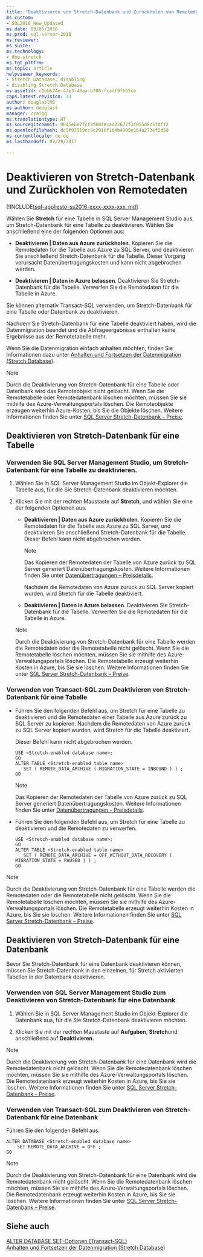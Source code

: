```yaml
---
title: "Deaktivieren von Stretch-Datenbank und Zurückholen von Remotedaten | Microsoft-Dokumentation"
ms.custom:
- SQL2016_New_Updated
ms.date: 08/05/2016
ms.prod: sql-server-2016
ms.reviewer: 
ms.suite: 
ms.technology:
- dbe-stretch
ms.tgt_pltfrm: 
ms.topic: article
helpviewer_keywords:
- Stretch Database, disabling
- disabling Stretch Database
ms.assetid: c1bbb24e-47e3-46aa-b786-fcadf9fb65ce
caps.latest.revision: 33
author: douglaslMS
ms.author: douglasl
manager: craigg
ms.translationtype: HT
ms.sourcegitcommit: 9045ebe77cf2f60fecad22672f3f055d8c5fdff2
ms.openlocfilehash: dc5f97519cc9c2916f164b4905e164a273ef2d58
ms.contentlocale: de-de
ms.lasthandoff: 07/29/2017

---
```

# <a name="disable-stretch-database-and-bring-back-remote-data"></a>Deaktivieren von Stretch-Datenbank und Zurückholen von Remotedaten
[!INCLUDE[tsql-appliesto-ss2016-xxxx-xxxx-xxx_md](../../includes/tsql-appliesto-ss2016-xxxx-xxxx-xxx-md.md)]

  Wählen Sie **Stretch** für eine Tabelle in SQL Server Management Studio aus, um Stretch-Datenbank für eine Tabelle zu deaktivieren. Wählen Sie anschließend eine der folgenden Optionen aus:  
  
-   **Deaktivieren | Daten aus Azure zurückholen**. Kopieren Sie die Remotedaten für die Tabelle aus Azure zu SQL Server, und deaktivieren Sie anschließend Stretch-Datenbank für die Tabelle. Dieser Vorgang verursacht Datenübertragungskosten und kann nicht abgebrochen werden.  
  
-   **Deaktivieren | Daten in Azure belassen**. Deaktivieren Sie Stretch-Datenbank für die Tabelle.  Verwerfen Sie die Remotedaten für die Tabelle in Azure.  
  
 Sie können alternativ Transact-SQL verwenden, um Stretch-Datenbank für eine Tabelle oder Datenbank zu deaktivieren.  
  
 Nachdem Sie Stretch-Datenbank für eine Tabelle deaktiviert haben, wird die Datenmigration beendet und die Abfrageergebnisse enthalten keine Ergebnisse aus der Remotetabelle mehr.  
  
 Wenn Sie die Datenmigration einfach anhalten möchten, finden Sie Informationen dazu unter [Anhalten und Fortsetzen der Datenmigration &#40;Stretch Database&#41;](../../sql-server/stretch-database/pause-and-resume-data-migration-stretch-database.md).  
  
> [!NOTE]
> Durch die Deaktivierung von Stretch-Datenbank für eine Tabelle oder Datenbank wird das Remoteobjekt nicht gelöscht. Wenn Sie die Remotetabelle oder Remotedatenbank löschen möchten, müssen Sie sie mithilfe des Azure-Verwaltungsportals löschen. Die Remoteobjekte erzeugen weiterhin Azure-Kosten, bis Sie die Objekte löschen. Weitere Informationen finden Sie unter [SQL Server Stretch-Datenbank – Preise](https://azure.microsoft.com/pricing/details/sql-server-stretch-database/).  
  
## <a name="disable-stretch-database-for-a-table"></a>Deaktivieren von Stretch-Datenbank für eine Tabelle  
  
### <a name="use-sql-server-management-studio-to-disable-stretch-database-for-a-table"></a>Verwenden Sie SQL Server Management Studio, um Stretch-Datenbank für eine Tabelle zu deaktivieren.  
  
1.  Wählen Sie in SQL Server Management Studio im Objekt-Explorer die Tabelle aus, für die Sie Stretch-Datenbank deaktivieren möchten.  
  
2.  Klicken Sie mit der rechten Maustaste auf **Stretch**, und wählen Sie eine der folgenden Optionen aus.  
  
    -   **Deaktivieren | Daten aus Azure zurückholen**. Kopieren Sie die Remotedaten für die Tabelle aus Azure zu SQL Server, und deaktivieren Sie anschließend Stretch-Datenbank für die Tabelle. Dieser Befehl kann nicht abgebrochen werden.  
  
        > [!NOTE]
        > Das Kopieren der Remotedaten der Tabelle von Azure zurück zu SQL Server generiert Datenübertragungskosten. Weitere Informationen finden Sie unter [Datenübertragungen – Preisdetails](https://azure.microsoft.com/pricing/details/data-transfers/).  
  
         Nachdem die Remotedaten von Azure zurück zu SQL Server kopiert wurden, wird Stretch für die Tabelle deaktiviert.  
  
    -   **Deaktivieren | Daten in Azure belassen**. Deaktivieren Sie Stretch-Datenbank für die Tabelle.  Verwerfen Sie die Remotedaten für die Tabelle in Azure.  
  
    > [!NOTE]
    > Durch die Deaktivierung von Stretch-Datenbank für eine Tabelle werden die Remotedaten oder die Remotetabelle nicht gelöscht. Wenn Sie die Remotetabelle löschen möchten, müssen Sie sie mithilfe des Azure-Verwaltungsportals löschen. Die Remotetabelle erzeugt weiterhin Kosten in Azure, bis Sie sie löschen. Weitere Informationen finden Sie unter [SQL Server Stretch-Datenbank – Preise](https://azure.microsoft.com/pricing/details/sql-server-stretch-database/).  
  
### <a name="use-transact-sql-to-disable-stretch-database-for-a-table"></a>Verwenden von Transact-SQL zum Deaktivieren von Stretch-Datenbank für eine Tabelle  
  
-   Führen Sie den folgenden Befehl aus, um Stretch für eine Tabelle zu deaktivieren und die Remotedaten einer Tabelle aus Azure zurück zu SQL Server zu kopieren. Nachdem die Remotedaten von Azure zurück zu SQL Server kopiert wurden, wird Stretch für die Tabelle deaktiviert.

    Dieser Befehl kann nicht abgebrochen werden.  
  
    ```tsql  
    USE <Stretch-enabled database name>;
    GO
    ALTER TABLE <Stretch-enabled table name>  
       SET ( REMOTE_DATA_ARCHIVE ( MIGRATION_STATE = INBOUND ) ) ; 
    GO 
    ```  
  
    > [!NOTE]
    > Das Kopieren der Remotedaten der Tabelle von Azure zurück zu SQL Server generiert Datenübertragungskosten. Weitere Informationen finden Sie unter [Datenübertragungen – Preisdetails](https://azure.microsoft.com/pricing/details/data-transfers/).    
  
-   Führen Sie den folgenden Befehl aus, um Stretch für eine Tabelle zu deaktivieren und die Remotedaten zu verwerfen.  
  
    ```tsql  
    USE <Stretch-enabled database name>;
    GO
    ALTER TABLE <Stretch-enabled table name>  
       SET ( REMOTE_DATA_ARCHIVE = OFF_WITHOUT_DATA_RECOVERY ( MIGRATION_STATE = PAUSED ) ) ; 
    GO
    ```  
  
> [!NOTE]
> Durch die Deaktivierung von Stretch-Datenbank für eine Tabelle werden die Remotedaten oder die Remotetabelle nicht gelöscht. Wenn Sie die Remotetabelle löschen möchten, müssen Sie sie mithilfe des Azure-Verwaltungsportals löschen. Die Remotetabelle erzeugt weiterhin Kosten in Azure, bis Sie sie löschen. Weitere Informationen finden Sie unter [SQL Server Stretch-Datenbank – Preise](https://azure.microsoft.com/pricing/details/sql-server-stretch-database/).  
  
## <a name="disable-stretch-database-for-a-database"></a>Deaktivieren von Stretch-Datenbank für eine Datenbank  
 Bevor Sie Stretch-Datenbank für eine Datenbank deaktivieren können, müssen Sie Stretch-Datenbank in den einzelnen, für Stretch aktivierten Tabellen in der Datenbank deaktivieren.  
  
### <a name="use-sql-server-management-studio-to-disable-stretch-database-for-a-database"></a>Verwenden von SQL Server Management Studio zum Deaktivieren von Stretch-Datenbank für eine Datenbank  
  
1.  Wählen Sie in SQL Server Management Studio im Objekt-Explorer die Datenbank aus, für die Sie Stretch-Datenbank deaktivieren möchten.  
  
2.  Klicken Sie mit der rechten Maustaste auf **Aufgaben**, **Stretch**und anschließend auf **Deaktivieren**.  
  
> [!NOTE]
> Durch die Deaktivierung von Stretch-Datenbank für eine Datenbank wird die Remotedatenbank nicht gelöscht. Wenn Sie die Remotedatenbank löschen möchten, müssen Sie sie mithilfe des Azure-Verwaltungsportals löschen. Die Remotedatenbank erzeugt weiterhin Kosten in Azure, bis Sie sie löschen. Weitere Informationen finden Sie unter [SQL Server Stretch-Datenbank – Preise](https://azure.microsoft.com/pricing/details/sql-server-stretch-database/).  
  
### <a name="use-transact-sql-to-disable-stretch-database-for-a-database"></a>Verwenden von Transact-SQL zum Deaktivieren von Stretch-Datenbank für eine Datenbank  
 Führen Sie den folgenden Befehl aus.  
  
```tsql  
ALTER DATABASE <Stretch-enabled database name>  
    SET REMOTE_DATA_ARCHIVE = OFF ;  
GO 
```  
  
> [!NOTE]
> Durch die Deaktivierung von Stretch-Datenbank für eine Datenbank wird die Remotedatenbank nicht gelöscht. Wenn Sie die Remotedatenbank löschen möchten, müssen Sie sie mithilfe des Azure-Verwaltungsportals löschen. Die Remotedatenbank erzeugt weiterhin Kosten in Azure, bis Sie sie löschen. Weitere Informationen finden Sie unter [SQL Server Stretch-Datenbank – Preise](https://azure.microsoft.com/pricing/details/sql-server-stretch-database/).  
  
## <a name="see-also"></a>Siehe auch  
 [ALTER DATABASE SET-Optionen &#40;Transact-SQL&#41;](../../t-sql/statements/alter-database-transact-sql-set-options.md)   
 [Anhalten und Fortsetzen der Datenmigration &#40;Stretch Database&#41;](../../sql-server/stretch-database/pause-and-resume-data-migration-stretch-database.md)  
  
  

